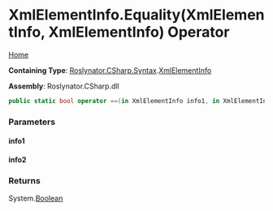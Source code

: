 <a name="_top"></a>

# XmlElementInfo\.Equality\(XmlElementInfo, XmlElementInfo\) Operator

[Home](../../../../../README.md#_top)

**Containing Type**: [Roslynator.CSharp.Syntax](../../README.md#_top)\.[XmlElementInfo](../README.md#_top)

**Assembly**: Roslynator\.CSharp\.dll

```csharp
public static bool operator ==(in XmlElementInfo info1, in XmlElementInfo info2)
```

### Parameters

#### info1

#### info2

### Returns

System\.[Boolean](https://docs.microsoft.com/en-us/dotnet/api/system.boolean)

